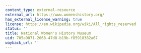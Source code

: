 ```yaml
---
content_type: external-resource
external_url: https://www.womenshistory.org/
has_external_license_warning: true
license: https://en.wikipedia.org/wiki/All_rights_reserved
status: ''
title: National Women's History Museum
uid: 705a9071-2068-47d8-b19b-f85918382a67
wayback_url: ''
---
```

